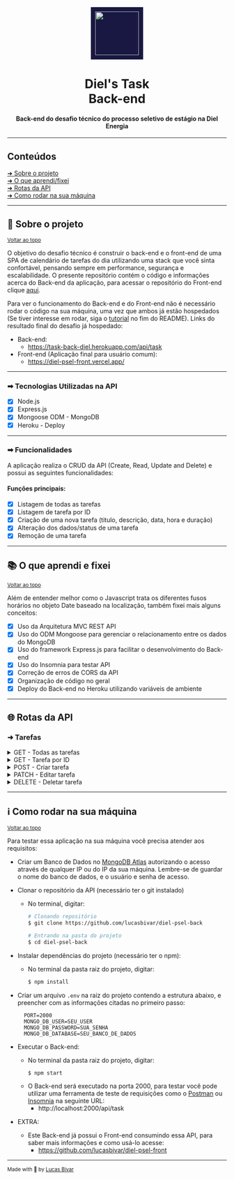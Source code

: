 <div align="center">
    <img style="background-color: #181842; padding: 10px" src="https://dielenergia.com/assets/img/diel/icon.svg" width="100" />
    <h1>
        <b>Diel's Task</b><br>
        Back-end
    </h1>
    <h4>
        Back-end do desafio técnico do processo seletivo de estágio na Diel Energia
    </h4> 
</div>

---

<h2 id="conteudos">Conteúdos</h2>

[➜ Sobre o projeto](#🔎-sobre-o-projeto)<br>
[➜ O que aprendi/fixei](#📚-o-que-aprendi-e-fixei)<br>
[➜ Rotas da API](#🌐-rotas-da-api)<br>
[➜ Como rodar na sua máquina](#ℹ️-como-rodar-na-sua-máquina)<br>

---

## 🔎 Sobre o projeto

<sup>[Voltar ao topo](#conteudos)</sup><br>

O objetivo do desafio técnico é construir o back-end e o front-end de uma SPA de calendário de tarefas do dia utilizando uma stack que você sinta confortável, pensando sempre em performance, segurança e escalabilidade. O presente repositório contém o código e informações acerca do Back-end da aplicação, para acessar o repositório do Front-end clique [aqui](https://github.com/lucasbivar/diel-psel-front).

Para ver o funcionamento do Back-end e do Front-end não é necessário rodar o código na sua máquina, uma vez que ambos já estão hospedados (Se tiver interesse em rodar, siga o [tutorial](#ℹ️-como-rodar-na-sua-máquina) no fim do README). Links do resultado final do desafio já hospedado:

- Back-end: 
  - https://task-back-diel.herokuapp.com/api/task
- Front-end (Aplicação final para usuário comum): 
  - https://diel-psel-front.vercel.app/

---

### ➡ Tecnologias Utilizadas na API
-   [x] Node.js
-   [x] Express.js
-   [x] Mongoose ODM - MongoDB
-   [x] Heroku - Deploy

---

### ➡ Funcionalidades
A aplicação realiza o CRUD da API (Create, Read, Update and Delete) e possui as seguintes funcionalidades:

#### Funções principais:
- [x] Listagem de todas as tarefas
- [x] Listagem de tarefa por ID
- [x] Criação de uma nova tarefa (titulo, descrição, data, hora e duração)
- [x] Alteração dos dados/status de uma tarefa
- [x] Remoção de uma tarefa

---

## 📚 O que aprendi e fixei

<sup>[Voltar ao topo](#conteudos)</sup><br>

Além de entender melhor como o Javascript trata os diferentes fusos horários no objeto Date baseado na localização, também fixei mais alguns conceitos:

- [x] Uso da Arquitetura MVC REST API
- [x] Uso do ODM Mongoose para gerenciar o relacionamento entre os dados do MongoDB
- [x] Uso do framework Express.js para facilitar o desenvolvimento do Back-end
- [x] Uso do Insomnia para testar API
- [x] Correção de erros de CORS da API
- [x] Organização de código no geral
- [x] Deploy do Back-end no Heroku utilizando variáveis de ambiente

---

## 🌐 Rotas da API

### ➜ Tarefas
  <details> 
  <summary>GET - Todas as tarefas</summary>

  <br>

  ![](https://img.shields.io/badge/get-BD93F9.svg?&style=for-the-badge&logoColor=white)


  #### Retorna todas as tarefas

  - Route:

  ```
  /api/task
  ```
  </details>

  <details> 
  <summary>GET - Tarefa por ID</summary>
  <br>

  ![](https://img.shields.io/badge/get-BD93F9.svg?&style=for-the-badge&logoColor=white)


  #### Retorna a tarefa do respectivo ID

  - Route:

  ```
  /api/task/:id
  ```
  </details>


  <details> 
  <summary>POST - Criar tarefa</summary>
  <br>

  ![](https://img.shields.io/badge/post-49F37B.svg?&style=for-the-badge&logoColor=white)

  #### Cria uma nova tarefa

  - Route:

  ```
  /api/task
  ```

  - Body:
  ```json
  {
    "title": "Título da Tarefa",
    "description": "Lorem ipsum dolor sit amet, consectetur adipiscing elit. Nullam at rutrum odio, at elementum metus. Fusce luctus odio ut orci egestas vestibulum. Nunc accumsan blandit condimentum. Donec risus nunc, interdum a quam sit amet, gravida vestibulum diam. Proin eleifend odio et enim ullamcorper interdum. Quisque a sapien eu diam porttitor auctor. Aenean mollis urna sapien, egestas consequat nisi blandit at.",
    "dateTime": "2022-08-12T09:23:00", // data e horário para começar tarefa
    "duration": 83, // duração em minutos
  }

  ```
  </details>

  <details> 
  <summary>PATCH - Editar tarefa</summary>
  <br>

 ![](https://img.shields.io/badge/patch-FFB86C.svg?&style=for-the-badge&logoColor=white)
  
  #### Editar tarefa com respectivo ID

  - Route:

  ```
  /api/task/:id
  ```

  - Body:
  
  ```json
  {
    "title": "Lorem Ipsum 2",
    "description": "Lorem ipsum dolor sit amet, consectetur adipiscing elit. Nullam at rutrum odio, at elementum metus. Fusce luctus odio ut orci egestas vestibulum. Nunc accumsan blandit condimentum. Donec risus nunc, interdum a quam sit amet, gravida vestibulum diam. Proin eleifend odio et enim ullamcorper interdum. Quisque a sapien eu diam porttitor auctor. Aenean mollis urna sapien, egestas consequat nisi blandit at.",
    "dateTime": "2022-08-12T09:23:00",
    "duration": 83,
    "status": "ToDo", // "ToDo" ou "Done"
    "deleted": false,
  }
  ```
  </details>
 
  <details> 
  <summary>DELETE - Deletar tarefa</summary>
  <br>

  ![](https://img.shields.io/badge/delete-FF4D4B.svg?&style=for-the-badge&logoColor=white)

  #### Deletar tarefa com respectivo ID

  - Route:

  ```
  /api/task/:id
```
 </details>


---

## ℹ️ Como rodar na sua máquina

<sup>[Voltar ao topo](#conteudos)</sup><br>

Para testar essa aplicação na sua máquina você precisa atender aos requisitos:

- Criar um Banco de Dados no [MongoDB Atlas](https://account.mongodb.com/account/login) autorizando o acesso através de qualquer IP ou do IP da sua máquina. Lembre-se de guardar o nome do banco de dados, e o usuário e senha de acesso.

- Clonar o repositório da API (necessário ter o git instalado)
  - No terminal, digitar:
    ```bash 
    # Clonando repositório
    $ git clone https://github.com/lucasbivar/diel-psel-back 

    # Entrando na pasta do projeto
    $ cd diel-psel-back
    ```

- Instalar dependências do projeto (necessário ter o npm):
  - No terminal da pasta raiz do projeto, digitar:
    ```bash 
    $ npm install
    ```
- Criar um arquivo `.env` na raiz do projeto contendo a estrutura abaixo, e preencher com as informações citadas no primeiro passo:
  ```env
    PORT=2000
    MONGO_DB_USER=SEU_USER
    MONGO_DB_PASSWORD=SUA_SENHA
    MONGO_DB_DATABASE=SEU_BANCO_DE_DADOS
  ```

- Executar o Back-end:
  - No terminal da pasta raiz do projeto, digitar:
    ```bash
    $ npm start
    ```
  - O Back-end será executado na porta 2000, para testar você pode utilizar uma ferramenta de teste de requisições como o [Postman](https://www.postman.com/) ou [Insomnia](https://insomnia.rest/) na seguinte URL:
    - http://localhost:2000/api/task

- EXTRA:
  - Este Back-end já possui o Front-end consumindo essa API, para saber mais informações e como usá-lo acesse:
    - https://github.com/lucasbivar/diel-psel-front

---

<div>
  <sub>Made with 💙 by <a href="https://github.com/lucasbivar">Lucas Bivar</a></sub>
</div>